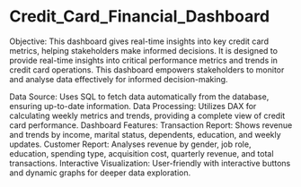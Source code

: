 # Credit_Card_Financial_Dashboard

Objective: This dashboard gives real-time insights into key credit card metrics, helping stakeholders make informed decisions. It is designed to provide real-time insights into critical performance metrics and trends in credit card operations. 
This dashboard empowers stakeholders to monitor and analyse data effectively for informed decision-making.

Data Source: Uses SQL to fetch data automatically from the database, ensuring up-to-date information.
Data Processing: Utilizes DAX for calculating weekly metrics and trends, providing a complete view of credit card performance.
Dashboard Features:
Transaction Report: Shows revenue and trends by income, marital status, dependents, education, and weekly updates.
Customer Report: Analyses revenue by gender, job role, education, spending type, acquisition cost, quarterly revenue, and total transactions.
Interactive Visualization: User-friendly with interactive buttons and dynamic graphs for deeper data exploration.

